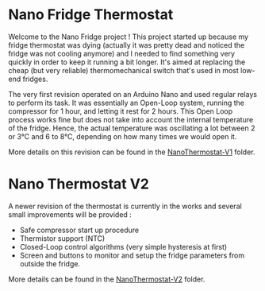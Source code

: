 # Nano Fridge Thermostat
Welcome to the Nano Fridge project !
This project started up because my fridge thermostat was dying (actually it was pretty dead and noticed the fridge was not cooling anymore) and I needed to find something very quickly in order to keep it running a bit longer.
It's aimed at replacing the cheap (but very reliable) thermomechanical switch that's used in most low-end fridges.

The very first revision operated on an Arduino Nano and used regular relays to perform its task.
It was essentially an Open-Loop system, running the compressor for 1 hour, and letting it rest for 2 hours.
This Open Loop process works fine but does not take into account the internal temperature of the fridge.
Hence, the actual temperature was oscillating a lot between 2 or 3°C and 6 to 8°C, depending on how many times we would open it.

More details on this revision can be found in the [NanoThermostat-V1](NanoThermostat-V1) folder.

# Nano Thermostat V2
A newer revision of the thermostat is currently in the works and several small improvements will be provided :
* Safe compressor start up procedure
* Thermistor support (NTC)
* Closed-Loop control algorithms (very simple hysteresis at first)
* Screen and buttons to monitor and setup the fridge parameters from outside the fridge.

More details can be found in the [NanoThermostat-V2](NanoThermostat-V2) folder.
